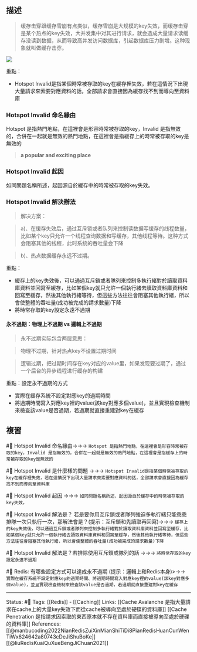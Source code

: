 ## 描述

> 缓存击穿跟缓存雪崩有点类似，缓存雪崩是大规模的key失效，而缓存击穿是某个热点的key失效，大并发集中对其进行请求，就会造成大量请求读缓存没读到数据，从而导致高并发访问数据库，引起数据库压力剧增。这种现象就叫做缓存击穿。

![](https://s3.51cto.com/images/blog/202205/05235853_6273f43dc8d76425.png?x-oss-process=image/watermark,size_14,text_QDUxQ1RP5Y2a5a6i,color_FFFFFF,t_100,g_se,x_10,y_10,shadow_20,type_ZmFuZ3poZW5naGVpdGk=)

重點：
- Hotspot Invalid是指某個時常被存取的key在緩存裡失效，若在這情況下出現大量請求來索要對應資料的話，全部請求會直接因為緩存找不到而導向至資料庫


### Hotspot Invalid 命名緣由
Hotspot 是指熱門地點，在這裡會是形容時常被存取的key，Invalid 是指無效的，合併在一起就是無效的熱門地點，在這裡會是指緩存上的時常被存取的key是無效的
> **a popular and exciting place**

### Hotspot Invalid 起因
如同問題名稱所述，起因源自於緩存中的時常被存取的key失效。

### Hotspot Invalid 解決辦法

> 解决方案：

> a)、在缓存失效后，通过互斥锁或者队列来控制读数据写缓存的线程数量，比如某个key只允许一个线程查询数据和写缓存，其他线程等待。这种方式会阻塞其他的线程，此时系统的吞吐量会下降

> b)、热点数据缓存永远不过期。

重點：
- 緩存上的key失效後，可以通過互斥鎖或者隊列來控制多執行緒對於讀取資料庫資料並回寫至緩存，比如某個key就只允許一個執行緒去讀取資料庫資料和回寫至緩存，然後其他執行緒等待，但這些方法往往會阻塞其他執行緒，所以會使整體的吞吐量(成功被完成的請求數量)下降
- 將時常存取的key設定永遠不過期


#### 永不過期：物理上不過期 vs 邏輯上不過期 
> 永不过期实际包含两层意思：

> 物理不过期，针对热点key不设置过期时间

> 逻辑过期，把过期时间存在key对应的value里，如果发现要过期了，通过一个后台的异步线程进行缓存的构建

重點：設定永不過期的方式
- 實際在緩存系統不設定對應key的過期時間
- 將過期時間寫入對應key裡的value(該key對應多個value)，並且實現檢查機制來檢查該value是否過期，若過期就直接重建對key在緩存

## 複習
#🧠  Hotspot Invalid 命名緣由->->-> `Hotspot 是指熱門地點，在這裡會是形容時常被存取的key，Invalid 是指無效的，合併在一起就是無效的熱門地點，在這裡會是指緩存上的時常被存取的key是無效的`
<!--SR:!2022-07-06,22,250-->

#🧠 Hotspot Invalid 是什麼樣的問題 ->->-> `Hotspot Invalid是指某個時常被存取的key在緩存裡失效，若在這情況下出現大量請求來索要對應資料的話，全部請求會直接因為緩存找不到而導向至資料庫`
<!--SR:!2022-07-14,28,250-->

#🧠 Hotspot Invalid 起因 ->->-> `如同問題名稱所述，起因源自於緩存中的時常被存取的key失效。`
<!--SR:!2022-07-11,27,250-->

#🧠 Hotspot Invalid 解法是？ 若是要你用互斥鎖或者隊列強迫多執行緒只能乖乖排隊一次只執行一次，那解法會是？(提示：互斥鎖和先讀取再回寫)->->-> `緩存上的key失效後，可以通過互斥鎖或者隊列來控制多執行緒對於讀取資料庫資料並回寫至緩存，比如某個key就只允許一個執行緒去讀取資料庫資料和回寫至緩存，然後其他執行緒等待，但這些方法往往會阻塞其他執行緒，所以會使整體的吞吐量(成功被完成的請求數量)下降`
<!--SR:!2022-07-05,22,250-->

#🧠 Hotspot Invalid 解法是？若排除使用互斥鎖或隊列的話 ->->-> `將時常存取的key設定永遠不過期`
<!--SR:!2022-07-09,25,250-->

#🧠 Redis: 有哪些設定方式可以達成永不過期 (提示：邏輯上和Redis本身)>->-> `實際在緩存系統不設定對應key的過期時間、將過期時間寫入對應key裡的value(該key對應多個value)，並且實現檢查機制來檢查該value是否過期，若過期就直接重建對key在緩存`


---
Status: #🌱 
Tags:
[[Redis]] - [[Caching]]
Links:
[[Cache Avalanche 是指大量請求在cache上的大量key失效下而從cache被導向至處於硬碟的資料庫]]
[[Cache Penetration 是指請求因索取的東西原本就不存在資料庫而直接被導向至處於硬碟的資料庫]]
References:
[[@manbucoding2022NianRedisZuiXinMianShiTiDi8PianRedisHuanCunWenTiWx624642a80743cDeJiShuBoKe]]
[[@liuRedisKuaiQuXueBengJiChuan2021]]